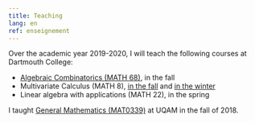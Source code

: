 ```yaml
---
title: Teaching
lang: en
ref: enseignement
---
```


Over the academic year 2019-2020, I will teach the following courses at Dartmouth College:
 * [Algebraic Combinatorics (MATH 68)](https://math.dartmouth.edu/~m68f19), in the fall
 * Multivariate Calculus (MATH 8), [in the fall](https://math.dartmouth.edu/~m8f19) and [in the winter](https://math.dartmouth.edu/~m8w20)
 * Linear algebra with applications (MATH 22), in the spring

I taught [General Mathematics (MAT0339)](mat0339.html) at UQAM in the fall of 2018.

